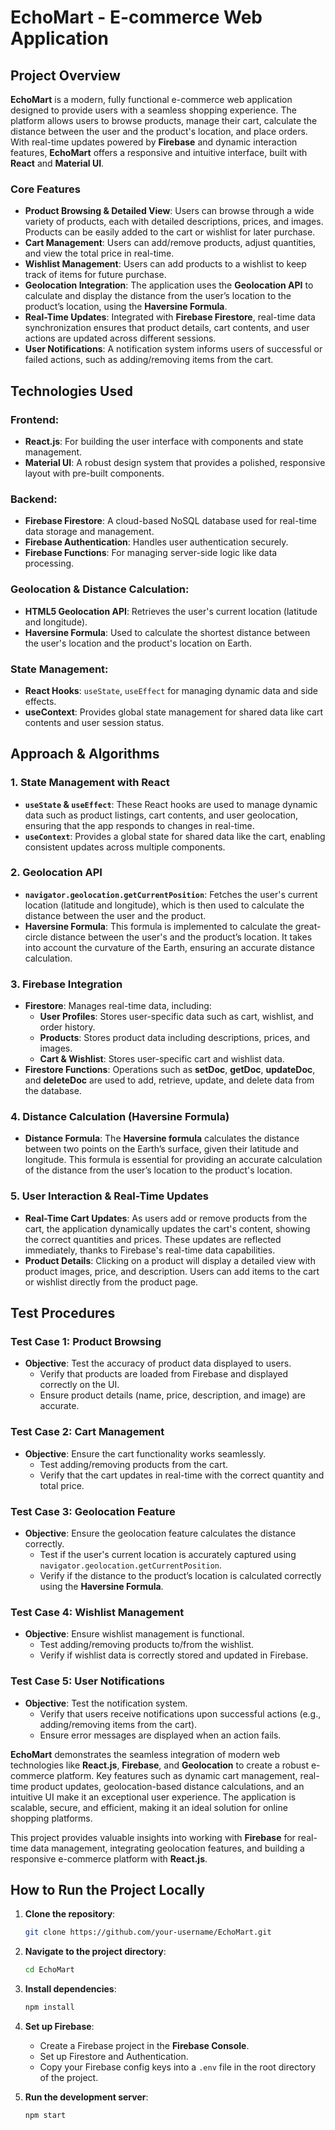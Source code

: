 # EchoMart - E-commerce Web Application

## **Project Overview**

**EchoMart** is a modern, fully functional e-commerce web application designed to provide users with a seamless shopping experience. The platform allows users to browse products, manage their cart, calculate the distance between the user and the product's location, and place orders. With real-time updates powered by **Firebase** and dynamic interaction features, **EchoMart** offers a responsive and intuitive interface, built with **React** and **Material UI**. 

### **Core Features**
- **Product Browsing & Detailed View**: Users can browse through a wide variety of products, each with detailed descriptions, prices, and images. Products can be easily added to the cart or wishlist for later purchase.
- **Cart Management**: Users can add/remove products, adjust quantities, and view the total price in real-time.
- **Wishlist Management**: Users can add products to a wishlist to keep track of items for future purchase.
- **Geolocation Integration**: The application uses the **Geolocation API** to calculate and display the distance from the user’s location to the product’s location, using the **Haversine Formula**.
- **Real-Time Updates**: Integrated with **Firebase Firestore**, real-time data synchronization ensures that product details, cart contents, and user actions are updated across different sessions.
- **User Notifications**: A notification system informs users of successful or failed actions, such as adding/removing items from the cart.

## **Technologies Used**

### **Frontend:**
- **React.js**: For building the user interface with components and state management.
- **Material UI**: A robust design system that provides a polished, responsive layout with pre-built components.

### **Backend:**
- **Firebase Firestore**: A cloud-based NoSQL database used for real-time data storage and management.
- **Firebase Authentication**: Handles user authentication securely.
- **Firebase Functions**: For managing server-side logic like data processing.

### **Geolocation & Distance Calculation:**
- **HTML5 Geolocation API**: Retrieves the user's current location (latitude and longitude).
- **Haversine Formula**: Used to calculate the shortest distance between the user's location and the product's location on Earth.

### **State Management:**
- **React Hooks**: `useState`, `useEffect` for managing dynamic data and side effects.
- **useContext**: Provides global state management for shared data like cart contents and user session status.

## **Approach & Algorithms**

### **1. State Management with React**
- **`useState` & `useEffect`**: These React hooks are used to manage dynamic data such as product listings, cart contents, and user geolocation, ensuring that the app responds to changes in real-time.
- **`useContext`**: Provides a global state for shared data like the cart, enabling consistent updates across multiple components.

### **2. Geolocation API**
- **`navigator.geolocation.getCurrentPosition`**: Fetches the user's current location (latitude and longitude), which is then used to calculate the distance between the user and the product.
- **Haversine Formula**: This formula is implemented to calculate the great-circle distance between the user's and the product’s location. It takes into account the curvature of the Earth, ensuring an accurate distance calculation.

### **3. Firebase Integration**
- **Firestore**: Manages real-time data, including:
  - **User Profiles**: Stores user-specific data such as cart, wishlist, and order history.
  - **Products**: Stores product data including descriptions, prices, and images.
  - **Cart & Wishlist**: Stores user-specific cart and wishlist data.
- **Firestore Functions**: Operations such as **setDoc**, **getDoc**, **updateDoc**, and **deleteDoc** are used to add, retrieve, update, and delete data from the database.

### **4. Distance Calculation (Haversine Formula)**
- **Distance Formula**: The **Haversine formula** calculates the distance between two points on the Earth’s surface, given their latitude and longitude. This formula is essential for providing an accurate calculation of the distance from the user’s location to the product's location.

### **5. User Interaction & Real-Time Updates**
- **Real-Time Cart Updates**: As users add or remove products from the cart, the application dynamically updates the cart's content, showing the correct quantities and prices. These updates are reflected immediately, thanks to Firebase's real-time data capabilities.
- **Product Details**: Clicking on a product will display a detailed view with product images, price, and description. Users can add items to the cart or wishlist directly from the product page.

## **Test Procedures**

### **Test Case 1: Product Browsing**
- **Objective**: Test the accuracy of product data displayed to users.
  - Verify that products are loaded from Firebase and displayed correctly on the UI.
  - Ensure product details (name, price, description, and image) are accurate.

### **Test Case 2: Cart Management**
- **Objective**: Ensure the cart functionality works seamlessly.
  - Test adding/removing products from the cart.
  - Verify that the cart updates in real-time with the correct quantity and total price.

### **Test Case 3: Geolocation Feature**
- **Objective**: Ensure the geolocation feature calculates the distance correctly.
  - Test if the user's current location is accurately captured using `navigator.geolocation.getCurrentPosition`.
  - Verify if the distance to the product’s location is calculated correctly using the **Haversine Formula**.

### **Test Case 4: Wishlist Management**
- **Objective**: Ensure wishlist management is functional.
  - Test adding/removing products to/from the wishlist.
  - Verify if wishlist data is correctly stored and updated in Firebase.

### **Test Case 5: User Notifications**
- **Objective**: Test the notification system.
  - Verify that users receive notifications upon successful actions (e.g., adding/removing items from the cart).
  - Ensure error messages are displayed when an action fails.

**EchoMart** demonstrates the seamless integration of modern web technologies like **React.js**, **Firebase**, and **Geolocation** to create a robust e-commerce platform. Key features such as dynamic cart management, real-time product updates, geolocation-based distance calculations, and an intuitive UI make it an exceptional user experience. The application is scalable, secure, and efficient, making it an ideal solution for online shopping platforms.

This project provides valuable insights into working with **Firebase** for real-time data management, integrating geolocation features, and building a responsive e-commerce platform with **React.js**.

## **How to Run the Project Locally**

1. **Clone the repository**:
    ```bash
    git clone https://github.com/your-username/EchoMart.git
    ```

2. **Navigate to the project directory**:
    ```bash
    cd EchoMart
    ```

3. **Install dependencies**:
    ```bash
    npm install
    ```

4. **Set up Firebase**:
    - Create a Firebase project in the **Firebase Console**.
    - Set up Firestore and Authentication.
    - Copy your Firebase config keys into a `.env` file in the root directory of the project.

5. **Run the development server**:
    ```bash
    npm start
    ```


